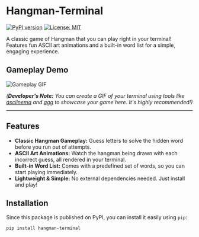# Hangman-Terminal

[![PyPI version](https://badge.fury.io/py/hangman-terminal.svg)](https://badge.fury.io/py/hangman-terminal)
[![License: MIT](https://img.shields.io/badge/License-MIT-yellow.svg)](https://opensource.org/licenses/MIT)

A classic game of Hangman that you can play right in your terminal! Features fun ASCII art animations and a built-in word list for a simple, engaging experience.

## Gameplay Demo

![Gameplay GIF](link_to_your_gameplay_gif.gif)

*(**Developer's Note:** You can create a GIF of your terminal using tools like [asciinema](https://asciinema.org/) and [agg](https://github.com/asciinema/asciinema-player/wiki/GIF-recording) to showcase your game here. It's highly recommended!)*

---

## Features

* **Classic Hangman Gameplay:** Guess letters to solve the hidden word before you run out of attempts.
* **ASCII Art Animations:** Watch the hangman being drawn with each incorrect guess, all rendered in your terminal.
* **Built-in Word List:** Comes with a predefined set of words, so you can start playing immediately.
* **Lightweight & Simple:** No external dependencies needed. Just install and play!

## Installation

Since this package is published on PyPI, you can install it easily using `pip`:

```bash
pip install hangman-terminal